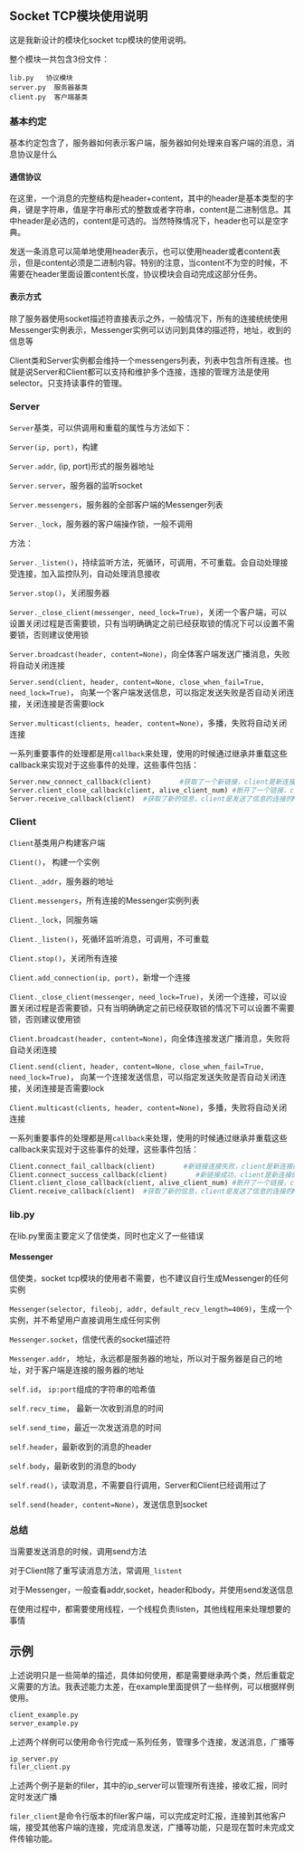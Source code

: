 ## Socket TCP模块使用说明

这是我新设计的模块化socket tcp模块的使用说明。

整个模块一共包含3份文件：

~~~
lib.py   协议模块
server.py  服务器基类
client.py  客户端基类
~~~

### 基本约定

基本约定包含了，服务器如何表示客户端，服务器如何处理来自客户端的消息，消息协议是什么

#### 通信协议

在这里，一个消息的完整结构是header+content，其中的header是基本类型的字典，键是字符串，值是字符串形式的整数或者字符串，content是二进制信息。其中header是必选的，content是可选的。当然特殊情况下，header也可以是空字典。

发送一条消息可以简单地使用header表示，也可以使用header或者content表示，但是content必须是二进制内容。特别的注意，当content不为空的时候，不需要在header里面设置content长度，协议模块会自动完成这部分任务。

#### 表示方式

除了服务器使用socket描述符直接表示之外，一般情况下，所有的连接统统使用Messenger实例表示，Messenger实例可以访问到具体的描述符，地址，收到的信息等

Client类和Server实例都会维持一个messengers列表，列表中包含所有连接。也就是说Server和Client都可以支持和维护多个连接，连接的管理方法是使用selector。只支持读事件的管理。



### Server

`Server`基类，可以供调用和重载的属性与方法如下：

`Server(ip, port)`，构建

`Server.addr`, (ip, port)形式的服务器地址

`Server.server`，服务器的监听socket

`Server.messengers`，服务器的全部客户端的Messenger列表

`Server._lock`，服务器的客户端操作锁，一般不调用

方法：

`Server._listen()`，持续监听方法，死循环，可调用，不可重载。会自动处理接受连接，加入监控队列，自动处理消息接收

`Server.stop()`，关闭服务器

`Server._close_client(messenger, need_lock=True)`，关闭一个客户端，可以设置关闭过程是否需要锁，只有当明确确定之前已经获取锁的情况下可以设置不需要锁，否则建议使用锁

`Server.broadcast(header, content=None)`，向全体客户端发送广播消息，失败将自动关闭连接

`Server.send(client, header, content=None, close_when_fail=True, need_lock=True)`， 向某一个客户端发送信息，可以指定发送失败是否自动关闭连接，关闭连接是否需要lock

`Server.multicast(clients, header, content=None)`，多播，失败将自动关闭连接

一系列重要事件的处理都是用`callback`来处理，使用的时候通过继承并重载这些callback来实现对于这些事件的处理，这些事件包括：

~~~python
Server.new_connect_callback(client)       #获取了一个新链接，client是新连接的Messenger实例    
Server.client_close_callback(client, alive_client_num) #断开了一个链接，client是断开的连接的Messenger实例，alive_client_num是剩余的连接的数量
Server.receive_callback(client)  #获取了新的信息，client是发送了信息的连接的Messenger
~~~





### Client

`Client`基类用户构建客户端

`Client()`， 构建一个实例

`Client._addr`，服务器的地址

`Client.messengers`，所有连接的Messenger实例列表

`Client._lock`，同服务端

`Client._listen()`，死循环监听消息，可调用，不可重载

`Client.stop()`，关闭所有连接

`Client.add_connection(ip, port)`，新增一个连接

`Client._close_client(messenger, need_lock=True)`，关闭一个连接，可以设置关闭过程是否需要锁，只有当明确确定之前已经获取锁的情况下可以设置不需要锁，否则建议使用锁

`Client.broadcast(header, content=None)`，向全体连接发送广播消息，失败将自动关闭连接

`Client.send(client, header, content=None, close_when_fail=True, need_lock=True)`， 向某一个连接发送信息，可以指定发送失败是否自动关闭连接，关闭连接是否需要lock

`Client.multicast(clients, header, content=None)`，多播，失败将自动关闭连接

一系列重要事件的处理都是用`callback`来处理，使用的时候通过继承并重载这些callback来实现对于这些事件的处理，这些事件包括：

```python
Client.connect_fail_callback(client)       #新链接连接失败，client是新连接的Messenger实例 
Client.connect_success_callback(client)       #新链接成功，client是新连接的Messenger实例    
Client.client_close_callback(client, alive_client_num) #断开了一个链接，client是断开的连接的Messenger实例，alive_client_num是剩余的连接的数量
Client.receive_callback(client)  #获取了新的信息，client是发送了信息的连接的Messenger
```





### lib.py

在lib.py里面主要定义了信使类，同时也定义了一些错误

#### Messenger

信使类，socket tcp模块的使用者不需要，也不建议自行生成Messenger的任何实例

`Messenger(selector, fileobj, addr, default_recv_length=4069)`，生成一个实例，并不希望用户直接调用生成任何实例

`Messenger.socket`，信使代表的socket描述符

`Messenger.addr`， 地址，永远都是服务器的地址，所以对于服务器是自己的地址，对于客户端是连接的服务器的地址

`self.id`， `ip:port`组成的字符串的哈希值

`self.recv_time`， 最新一次收到消息的时间

`self.send_time`，最近一次发送消息的时间

`self.header`，最新收到的消息的header

`self.body`，最新收到的消息的body

`self.read()`，读取消息，不需要自行调用，Server和Client已经调用过了

`self.send(header, content=None)`，发送信息到socket



### 总结

当需要发送消息的时候，调用send方法

对于Client除了重写读消息方法，常调用`_listent`

对于Messenger，一般查看addr,socket，header和body，并使用send发送信息

在使用过程中，都需要使用线程，一个线程负责listen，其他线程用来处理想要的事情



## 示例

上述说明只是一些简单的描述，具体如何使用，都是需要继承两个类，然后重载定义需要的方法。我表述能力太差，在example里面提供了一些样例，可以根据样例使用。

~~~python
client_example.py
server_example.py
~~~

上述两个样例可以使用命令行完成一系列任务，管理多个连接，发送消息，广播等

~~~python
ip_server.py
filer_client.py
~~~

上述两个例子是新的filer，其中的ip_server可以管理所有连接，接收汇报，同时定时发送广播

`filer_client`是命令行版本的filer客户端，可以完成定时汇报，连接到其他客户端，接受其他客户端的连接，完成消息发送，广播等功能，只是现在暂时未完成文件传输功能。